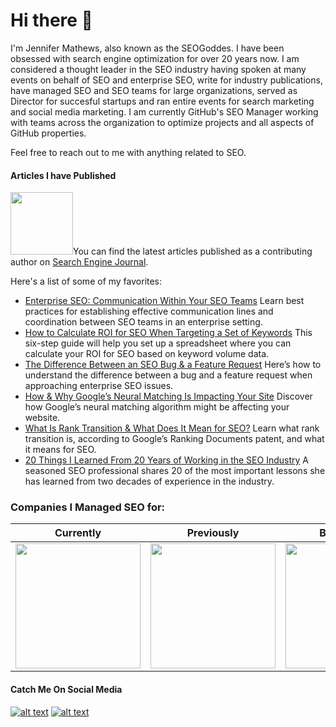 # Hi there 👋
I'm Jennifer Mathews, also known as the SEOGoddes. I have been obsessed with search engine optimization for over 20 years now. I am considered a thought leader in the SEO industry having spoken at many events on behalf of SEO and enterprise SEO, write for industry publications, have managed SEO and SEO teams for large organizations, served as Director for succesful startups and ran entire events for search marketing and social media marketing. 
I am currently GitHub's SEO Manager working with teams across the organization to optimize projects and all aspects of GitHub properties. 

Feel free to reach out to me with anything related to SEO. 

#### Articles I have Published
<img src="https://cdn.searchenginejournal.com/wp-content/themes/sej14/images-new/sej2x_new11.webp" float="left" width="100px">You can find the latest articles published as a contributing author on [Search Engine Journal](https://www.searchenginejournal.com/author/jenn-mathews/). 

Here's a list of some of my favorites:

 - [Enterprise SEO: Communication Within Your SEO Teams](https://www.searchenginejournal.com/enterprise-seo-team-communication/339311/)
Learn best practices for establishing effective communication lines and coordination between SEO teams in an enterprise setting.
 - [How to Calculate ROI for SEO When Targeting a Set of Keywords](https://www.searchenginejournal.com/calculate-roi-seo-targeting-keywords/380636/)
This six-step guide will help you set up a spreadsheet where you can calculate your ROI for SEO based on keyword volume data.
 - [The Difference Between an SEO Bug & a Feature Request](https://www.searchenginejournal.com/seo-bug-vs-feature-request/341891/)
Here’s how to understand the difference between a bug and a feature request when approaching enterprise SEO issues.
 - [How & Why Google’s Neural Matching Is Impacting Your Site](https://www.searchenginejournal.com/google-machine-learning-neural-matching/304563/)
Discover how Google’s neural matching algorithm might be affecting your website.
 - [What Is Rank Transition & What Does It Mean for SEO?](https://www.searchenginejournal.com/rank-transition-seo/292731/)
Learn what rank transition is, according to Google’s Ranking Documents patent, and what it means for SEO.
 - [20 Things I Learned From 20 Years of Working in the SEO Industry](https://www.searchenginejournal.com/what-i-learned-working-in-seo-industry/380069/)
A seasoned SEO professional shares 20 of the most important lessons she has learned from two decades of experience in the industry.


### Companies I Managed SEO for:
|Currently|Previously|Before That| 2012-2014 |2006-2007|
|:-------------:|:-------------:|:-------------:|:-------------:|:-------------:|
| <img src="https://seogoddess.com/wp-content/uploads/2020/03/Github-Logo.png" width="200px"> |  <img src="https://seogoddess.com/wp-content/uploads/2019/05/groupon-logo.jpg" width="200px"> | <img src="https://seogoddess.com/wp-content/uploads/2019/05/Nordstrom-logo.png" width="200px">|<img src="https://seogoddess.me/wp-content/uploads/2019/05/ADP_logo-e1558884106537.png" width="200px">|<img src="https://seogoddess.com/wp-content/uploads/2019/05/download.png" width="200px">|


#### Catch Me On Social Media

[![alt text][1.1]][1]
[![alt text][2.1]][2]

[1.1]: http://i.imgur.com/tXSoThF.png (twitter icon with padding)
[2.1]: http://i.imgur.com/P3YfQoD.png (facebook icon with padding)


[1]: http://www.twitter.com/seogoddess
[2]: http://www.facebook.com/theseogoddess
